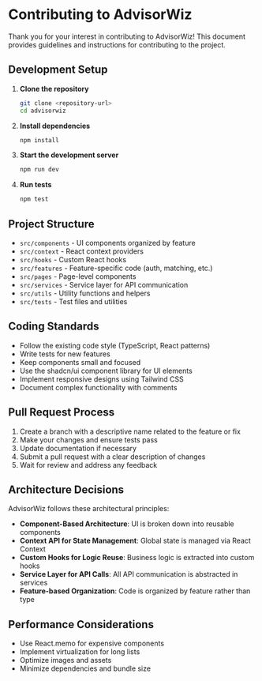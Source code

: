 
# Contributing to AdvisorWiz

Thank you for your interest in contributing to AdvisorWiz! This document provides guidelines and instructions for contributing to the project.

## Development Setup

1. **Clone the repository**
   ```bash
   git clone <repository-url>
   cd advisorwiz
   ```

2. **Install dependencies**
   ```bash
   npm install
   ```

3. **Start the development server**
   ```bash
   npm run dev
   ```

4. **Run tests**
   ```bash
   npm test
   ```

## Project Structure

- `src/components` - UI components organized by feature
- `src/context` - React context providers
- `src/hooks` - Custom React hooks
- `src/features` - Feature-specific code (auth, matching, etc.)
- `src/pages` - Page-level components
- `src/services` - Service layer for API communication
- `src/utils` - Utility functions and helpers
- `src/tests` - Test files and utilities

## Coding Standards

- Follow the existing code style (TypeScript, React patterns)
- Write tests for new features
- Keep components small and focused
- Use the shadcn/ui component library for UI elements
- Implement responsive designs using Tailwind CSS
- Document complex functionality with comments

## Pull Request Process

1. Create a branch with a descriptive name related to the feature or fix
2. Make your changes and ensure tests pass
3. Update documentation if necessary
4. Submit a pull request with a clear description of changes
5. Wait for review and address any feedback

## Architecture Decisions

AdvisorWiz follows these architectural principles:

- **Component-Based Architecture**: UI is broken down into reusable components
- **Context API for State Management**: Global state is managed via React Context
- **Custom Hooks for Logic Reuse**: Business logic is extracted into custom hooks
- **Service Layer for API Calls**: All API communication is abstracted in services
- **Feature-based Organization**: Code is organized by feature rather than type

## Performance Considerations

- Use React.memo for expensive components
- Implement virtualization for long lists
- Optimize images and assets
- Minimize dependencies and bundle size
